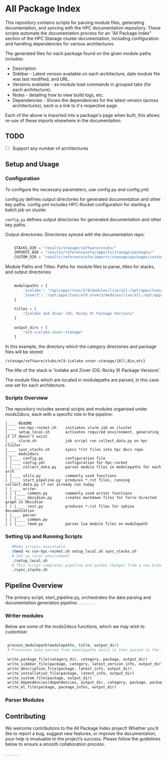 All Package Index
=================

This repository contains scripts for parsing module files, generating documentation, and syncing with the HPC documentation repository.
These scripts automate the documentation process for an "All Package Index" section of the HPC Stanage cluster documentation, including
configuration and handling dependencies for various architectures.

The generated files for each package found on the given module paths includes:

* Description
* Sidebar - Latest version available on each architecture, date module file was last modified, and URL.
* Versions available - as module load commands in grouped tabs (for each architecture).
* Notes - detailing how to view build logs, etc.
* Dependencies - Shows the dependencies for the latest version (across architectures), each is a link to it's respective page.
 
Each of the above is imported into a package's page when built, this allows re-use of these imports 
elsewhere in the documentation.

## TODO

- [ ] Support any number of architectures
 
## Setup and Usage

### Configuration

To configure the necessary parameters, use config.py and config.yml:

config.py defines output directories for generated documentation and other key paths.
config.yml includes HPC-Rocket configuration for starting a batch job on cluster.

``config.py`` defines output directories for generated documentation and other key paths. 

Output directories: Directories synced with the documentation repo:

```python

    STACKS_DIR = "results/stanage/software/stubs/"
    IMPORTS_DIR = "results/referenceinfo/imports/stanage/packages/"
    CUSTOM_DIR = "results/referenceinfo/imports/stanage/packages/custom/"
```

Module Paths and Titles: Paths for module files to parse, titles for stacks, and output directories:

```python
 
    modulepaths = {
        'icelake': "/opt/apps/tuos/el9/modules/live/all:/opt/apps/tuos/common/modules/easybuild-only/all:/opt/apps/tuos/common/modules/live/all",
        'znver3': "/opt/apps/tuos/el9-znver3/modules/live/all:/opt/apps/tuos/common/modules/easybuild-only/all:/opt/apps/tuos/common/modules/live/all"
    }
    
    titles = [
        "Icelake and Znver (OS: Rocky 9) Package Versions"
    ]
    
    output_dirs = [
        "el9-icelake-znver-stanage"
    ]
```

In this example, the directory which the category directories and package files will be stored:

``/stanage/software/stubs/el9-icelake-znver-stanage/{All,Bio,etc}``

The title of the stack is 'Icelake and Znver (OS: Rocky 9) Package Versions'.

The module files which are located in modulepaths are parsed, in this case one set for each architecture.

### Scripts Overview

The repository includes several scripts and modules organised under mods2docs, each with a specific role in the pipeline:


    |____ README
    |____ run-hpc-rocket.sh    initiates slurm job on cluster
    |____ setup_local.sh       activates required environment, generating it if doesn't exist
    |____ slurm.sh             job script run collect_data.py on hpc cluster
    |____ sync_stacks.sh       syncs *rst files into hpc docs repo
    |____ mods2docs
    | |____ config.py          configuration file
    | |____ config.yml         configuration for hpc-rocket
    | |____ collect_data.py    parses module files in modulepaths for each arch
    | |____ utils.py           commonly used functions
    | |____ start_pipeline.py  produces *.rst files, running collect_data.py if not already run today
    | |____ writer
    | | |____ common.py        commonly used writer functions
    | | |____ obsidian.py      creates markdown files for force directed graph in Obsidian
    | | |____ rest.py          produces *.rst files for sphinx documentation
    | |____ parser
    | | |____ common.py
    | | |____ lmod.py          parses lua module files on modulepath


### Setting Up and Running Scripts

```bash 
   #Make scripts executable
   chmod +x run-hpc-rocket.sh setup_local.sh sync_stacks.sh
   # Set up local environment
   ./setup_local.sh
   # This script completes pipeline and pushes changes from a new branch to the remote repository
   ./sync_stacks.sh
```

## Pipeline Overview

The primary script, start_pipeline.py, orchestrates the data parsing and documentation generation pipeline:
.
.
.
.
.
.
.


### Writer modules

Below are some of the mods2docs functions, which we may wish to customise:

```python

 process_modulepath(modulepaths, title, output_dir)
 # Processes data parsed from modulepaths which is then passed to the following functions: 
 
 write_package_file(category_dir, category, package, output_dir)
 write_sidebar_file(package, category, latest_version_info, output_dir)
 write_description_file(package, latest_info, output_dir)
 write_installation_file(package, latest_info, output_dir)
 write_custom_file(package, output_dir)
 write_dependencies(dependencies, output_dir, category, package, package_ref)
 write_ml_file(package, package_infos, output_dir)
```

### Parser Modules

## Contributing

We welcome contributions to the All Package Index project! Whether you’d like to report a bug, suggest new features,
or improve the documentation, your help is invaluable to the project’s success. 
Please follow the guidelines below to ensure a smooth collaboration process.

.
.
.
.
.
.

